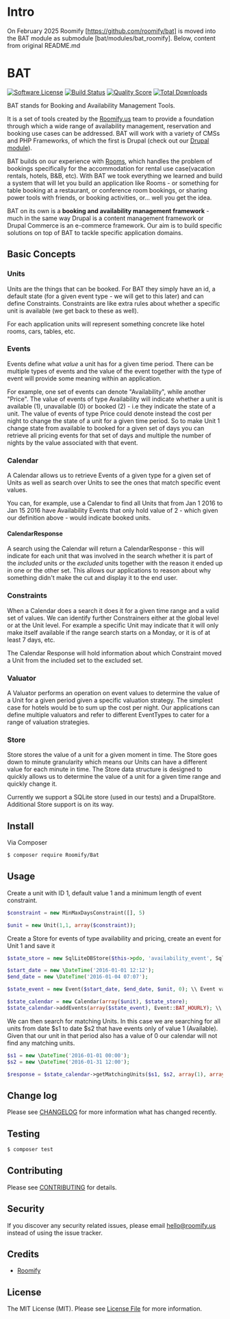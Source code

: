 # Intro

On February 2025 Roomify [https://github.com/roomify/bat] is moved into the BAT module as submodule [bat/modules/bat_roomify]. Below, content from original README.md

# BAT

[![Software License][ico-license]](LICENSE.md)
[![Build Status][ico-travis]][link-travis]
[![Quality Score][ico-code-quality]][link-code-quality]
[![Total Downloads][ico-downloads]][link-downloads]

BAT stands for Booking and Availability Management Tools.

It is a set of tools created by the [Roomify.us](https://roomify.us) team to provide a foundation through which a wide range of availability management, reservation and booking use cases can be addressed.
BAT will work with a variety of CMSs and PHP Frameworks, of which the first is Drupal (check out our [Drupal module](https://github.com/roomify/bat_drupal)).

BAT builds on our experience with [Rooms](http://drupal.org/project/rooms), which handles the problem of bookings specifically for the accommodation for rental use case(vacation rentals, hotels, B&B, etc). With BAT we took everything we learned and build a system that will let you build an application like Rooms - or something for table booking at a restaurant, or conference room bookings, or sharing power tools with friends, or booking activities, or... well you get the idea.

BAT on its own is a **booking and availability management framework** - much in the same way Drupal is a content management framework or Drupal Commerce is an e-commerce framework. Our aim is to build specific solutions on top of BAT to tackle specific application domains.


## Basic Concepts

### Units

Units are the things that can be booked. For BAT they simply have an id, a default state (for a given event type - we will get to this later) and can define Constraints. Constraints are like extra rules about whether a specific unit is available (we get back to these as well).

For each application units will represent something concrete like hotel rooms, cars, tables, etc.

### Events

Events define what *value* a unit has for a given time period. There can be multiple types of events and the value of the event together with the type of event will provide some meaning within an application. 

For example, one set of events can denote "Availability", while another "Price". The value of events of type Availability will indicate whether a unit is available (1), unavailable (0) or booked (2) - i.e they indicate the state of a unit. The value of events of type Price could denote instead the cost per night to change the state of a unit for a given time period. So to make Unit 1 change state from available to booked for a given set of days you can retrieve all pricing events for that set of days and multiple the number of nights by the value associated with that event. 

### Calendar

A Calendar allows us to retrieve Events of a given type for a given set of Units as well as search over Units to see the ones that match specific event values.

You can, for example, use a Calendar to find all Units that from Jan 1 2016 to Jan 15 2016 have Availability Events that only hold value of 2 - which given our definition above - would indicate booked units.

#### CalendarResponse

A search using the Calendar will return a CalendarResponse - this will indicate for each unit that was involved in the search whether it is part of the *included* units or the *excluded* units together with the reason it ended up in one or the other set. This allows our applications to reason about why something didn't make the cut and display it to the end user.

### Constraints

When a Calendar does a search it does it for a given time range and a valid set of values. We can identify further Constrainers either at the global level or at the Unit level. For example a specific Unit may indicate that it will only make itself available if the range search starts on a Monday, or it is of at least 7 days, etc. 

The Calendar Response will hold information about which Constraint moved a Unit from the included set to the excluded set.

### Valuator

A Valuator performs an operation on event values to determine the value of a Unit for a given period given a specific valuation strategy. The simplest case for hotels would be to sum up the cost per night. Our applications can define multiple valuators and refer to different EventTypes to cater for a range of valuation strategies. 

### Store

Store stores the value of a unit for a given moment in time. The Store goes down to minute granularity which means our Units can have a different value for each minute in time. The Store data structure is designed to quickly allows us to determine the value of a unit for a given time range and quickly change it. 

Currently we support a SQLite store (used in our tests) and a DrupalStore. Additional Store support is on its way. 


## Install

Via Composer

``` bash
$ composer require Roomify/Bat
```

## Usage

Create a unit with ID 1, default value 1 and a minimum length of event constraint.

``` php
$constraint = new MinMaxDaysConstraint([], 5)

$unit = new Unit(1,1, array($constraint)); 
```

Create a Store for events of type availability and pricing, create an event for Unit 1 and save it

``` php
$state_store = new SqlLiteDBStore($this->pdo, 'availability_event', SqlDBStore::BAT_STATE);

$start_date = new \DateTime('2016-01-01 12:12');
$end_date = new \DateTime('2016-01-04 07:07');

$state_event = new Event($start_date, $end_date, $unit, 0); \\ Event value is 0 (i.e. unavailable)

$state_calendar = new Calendar(array($unit), $state_store);
$state_calendar->addEvents(array($state_event), Event::BAT_HOURLY); \\ BAT_HOURLY denotes granularity
```

We can then search for matching Units. In this case we are searching for all units from date $s1 to date $s2 that have events only of value 1 (Available). Given that our unit in that period also has a value of 0 our calendar will not find any matching units.

``` php
$s1 = new \DateTime('2016-01-01 00:00');
$s2 = new \DateTime('2016-01-31 12:00');

$response = $state_calendar->getMatchingUnits($s1, $s2, array(1), array());
```

## Change log

Please see [CHANGELOG](CHANGELOG.md) for more information what has changed recently.

## Testing

``` bash
$ composer test
```

## Contributing

Please see [CONTRIBUTING](CONTRIBUTING.md) for details.

## Security

If you discover any security related issues, please email hello@roomify.us instead of using the issue tracker.

## Credits

- [Roomify](https://roomify.us)

## License

The MIT License (MIT). Please see [License File](LICENSE.md) for more information.

[ico-license]: https://img.shields.io/badge/license-MIT-brightgreen.svg?style=flat-square
[ico-travis]: https://img.shields.io/travis/Roomify/bat/master.svg?style=flat-square
[ico-code-quality]: https://img.shields.io/scrutinizer/g/roomify/bat.svg?style=flat-square
[ico-downloads]: https://img.shields.io/packagist/dt/roomify/bat.svg?style=flat-square

[link-travis]: https://travis-ci.org/Roomify/bat
[link-scrutinizer]: https://scrutinizer-ci.com/g/roomify/bat/code-structure
[link-code-quality]: https://scrutinizer-ci.com/g/roomify/bat
[link-downloads]: https://packagist.org/packages/roomify/bat
[link-author]: https://github.com/roomify
